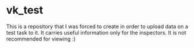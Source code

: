 # vk_test
This is a repository that I was forced to create in order to upload data on a test task to it. It carries useful information only for the inspectors. It is not recommended for viewing :)
